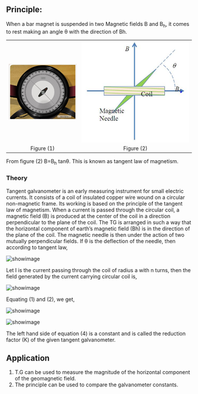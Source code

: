 

## Principle: 
When a bar magnet is suspended in two Magnetic fields B and B<sub>h</sub>, it comes to rest making an angle θ with the direction of Bh.

<table border=0>
<tr><td align="center"> <img src="./images/compass.jpg" width="250">
</td>
<td align="center"><img src="./images/tg.jpg"></td>
</tr>
</tr>
<td align="center"> Figure (1)
</td>
<td align="center">Figure (2)</td>
</tr>
</table>

From figure (2) B=B<sub>h</sub> tanθ. This is known as tangent law of magnetism.

<h3>Theory</h3>

Tangent galvanometer is an early measuring instrument for small electric currents. It consists of a coil of insulated copper wire wound on a circular non-magnetic frame. Its working is based on the principle of the tangent law of magnetism. When a current is passed through the circular coil, a magnetic field (B) is produced at the center of the coil in a direction perpendicular to the plane of the coil. The TG is arranged in such a way that the horizontal component of earth’s magnetic field (Bh) is in the direction of the plane of the coil. The magnetic needle is then under the action of two mutually perpendicular fields. If θ is the deflection of the needle, then according to tangent law,

![showimage](https://github.com/user-attachments/assets/7fbb50c7-ae10-43f4-9119-04ca0d090aa5)

Let I is the current passing through the coil of radius a with n turns, then the field generated by the current carrying circular coil is,

![showimage](https://github.com/user-attachments/assets/9dc84d4c-c5c4-4525-953d-f9f56a07661f)

Equating (1) and (2), we get,

![showimage](https://github.com/user-attachments/assets/b985f237-41b1-4855-91fb-1aee00063ccf)

![showimage](https://github.com/user-attachments/assets/cd791196-6921-4ad2-9e42-f108636fbaf4)

The left hand side of equation (4) is a constant and is called the reduction factor (K) of the given tangent galvanometer.


## Application

 1. T.G can be used to measure the magnitude of the horizontal component of the geomagnetic field.
 2. The principle can be used to compare the galvanometer constants.

